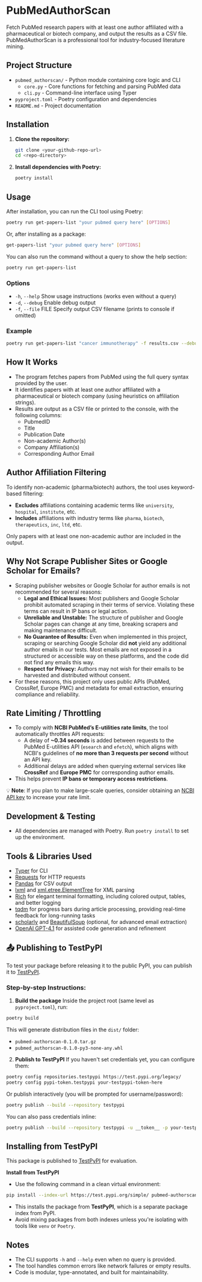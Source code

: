 # PubMedAuthorScan

Fetch PubMed research papers with at least one author affiliated with a pharmaceutical or biotech company, and output the results as a CSV file. PubMedAuthorScan is a professional tool for industry-focused literature mining.

## Project Structure

- `pubmed_authorscan/` - Python module containing core logic and CLI
  - `core.py` - Core functions for fetching and parsing PubMed data
  - `cli.py` - Command-line interface using Typer
- `pyproject.toml` - Poetry configuration and dependencies
- `README.md` - Project documentation

## Installation

1. **Clone the repository:**
   ```bash
   git clone <your-github-repo-url>
   cd <repo-directory>
   ```

2. **Install dependencies with Poetry:**
   ```bash
   poetry install
   ```

## Usage

After installation, you can run the CLI tool using Poetry:

```bash
poetry run get-papers-list "your pubmed query here" [OPTIONS]
```

Or, after installing as a package:

```bash
get-papers-list "your pubmed query here" [OPTIONS]
```

You can also run the command without a query to show the help section:

```bash
poetry run get-papers-list
```

### Options

- `-h`, `--help`         Show usage instructions (works even without a query)
- `-d`, `--debug`        Enable debug output
- `-f`, `--file` FILE    Specify output CSV filename (prints to console if omitted)

### Example

```bash
poetry run get-papers-list "cancer immunotherapy" -f results.csv --debug
```

## How It Works

- The program fetches papers from PubMed using the full query syntax provided by the user.
- It identifies papers with at least one author affiliated with a pharmaceutical or biotech company (using heuristics on affiliation strings).
- Results are output as a CSV file or printed to the console, with the following columns:
  - PubmedID
  - Title
  - Publication Date
  - Non-academic Author(s)
  - Company Affiliation(s)
  - Corresponding Author Email

## Author Affiliation Filtering

To identify non-academic (pharma/biotech) authors, the tool uses keyword-based filtering:

- **Excludes** affiliations containing academic terms like `university`, `hospital`, `institute`, etc.
- **Includes** affiliations with industry terms like `pharma`, `biotech`, `therapeutics`, `inc`, `ltd`, etc.

Only papers with at least one non-academic author are included in the output.


## Why Not Scrape Publisher Sites or Google Scholar for Emails?
- Scraping publisher websites or Google Scholar for author emails is not recommended for several reasons:
  - **Legal and Ethical Issues:** Most publishers and Google Scholar prohibit automated scraping in their terms of service. Violating these terms can result in IP bans or legal action.
  - **Unreliable and Unstable:** The structure of publisher and Google Scholar pages can change at any time, breaking scrapers and making maintenance difficult.
  - **No Guarantee of Results:** Even when implemented in this project, scraping or searching Google Scholar did **not** yield any additional author emails in our tests. Most emails are not exposed in a structured or accessible way on these platforms, and the code did not find any emails this way.
  - **Respect for Privacy:** Authors may not wish for their emails to be harvested and distributed without consent.
- For these reasons, this project only uses public APIs (PubMed, CrossRef, Europe PMC) and metadata for email extraction, ensuring compliance and reliability.

## Rate Limiting / Throttling

- To comply with **NCBI PubMed’s E-utilities rate limits**, the tool automatically throttles API requests:
  - A delay of **~0.34 seconds** is added between requests to the PubMed E-utilities API (`esearch` and `efetch`), which aligns with NCBI's guidelines of **no more than 3 requests per second** without an API key.
  - Additional delays are added when querying external services like **CrossRef** and **Europe PMC** for corresponding author emails.
- This helps prevent **IP bans or temporary access restrictions**.

💡 **Note**: If you plan to make large-scale queries, consider obtaining an [NCBI API key](https://www.ncbi.nlm.nih.gov/account/settings/) to increase your rate limit.


## Development & Testing

- All dependencies are managed with Poetry. Run `poetry install` to set up the environment.

## Tools & Libraries Used

- [Typer](https://typer.tiangolo.com/) for CLI
- [Requests](https://docs.python-requests.org/) for HTTP requests
- [Pandas](https://pandas.pydata.org/) for CSV output
- [lxml](https://lxml.de/) and [xml.etree.ElementTree](https://docs.python.org/3/library/xml.etree.elementtree.html) for XML parsing
- [Rich](https://rich.readthedocs.io/) for elegant terminal formatting, including colored output, tables, and better logging
- [tqdm](https://tqdm.github.io/) for progress bars during article processing, providing real-time feedback for long-running tasks
- [scholarly](https://github.com/scholarly-python-package/scholarly) and [BeautifulSoup](https://www.crummy.com/software/BeautifulSoup/) (optional, for advanced email extraction)
- [OpenAI GPT-4.1](https://openai.com/) for assisted code generation and refinement

## 📤 Publishing to TestPyPI

To test your package before releasing it to the public PyPI, you can publish it to [TestPyPI](https://test.pypi.org/).

### Step-by-step Instructions:
1. **Build the package**
Inside the project root (same level as `pyproject.toml`), run:
```bash
poetry build
```
This will generate distribution files in the `dist/` folder:
- `pubmed-authorscan-0.1.0.tar.gz`
- `pubmed_authorscan-0.1.0-py3-none-any.whl`
2. **Publish to TestPyPI**
If you haven't set credentials yet, you can configure them:
```bash
poetry config repositories.testpypi https://test.pypi.org/legacy/
poetry config pypi-token.testpypi your-testpypi-token-here
```
Or publish interactively (you will be prompted for username/password):
```bash
poetry publish --build --repository testpypi
```
You can also pass credentials inline:
```bash
poetry publish --build --repository testpypi -u __token__ -p your-testpypi-token
```

## Installing from TestPyPI

This package is published to [TestPyPI](https://test.pypi.org/project/pubmed-authorscan/0.1.1/) for evaluation.

**Install from TestPyPI**   
- Use the following command in a clean virtual environment:
```bash
pip install --index-url https://test.pypi.org/simple/ pubmed-authorscan==0.1.0
```
- This installs the package from **TestPyPI**, which is a separate package index from PyPI.
- Avoid mixing packages from both indexes unless you're isolating with tools like `venv` or `Poetry`.



## Notes

- The CLI supports `-h` and `--help` even when no query is provided.
- The tool handles common errors like network failures or empty results.
- Code is modular, type-annotated, and built for maintainability.
